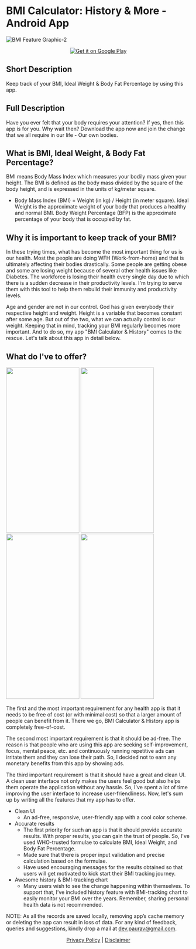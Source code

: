 # BMI Calculator: History & More - Android App 

![BMI Feature Graphic-2](https://user-images.githubusercontent.com/44253834/178492506-b88304d2-5b5c-4500-b947-d8ee67c44e6b.png)

<p align="center"><a href='https://play.google.com/store/apps/details?id=com.bmi.bmi_calc&pcampaignid=pcampaignidMKT-Other-global-all-co-prtnr-py-PartBadge-Mar2515-1'><img alt='Get it on Google Play' src='https://play.google.com/intl/en_us/badges/static/images/badges/en_badge_web_generic.png'/></a></p>

Short Description
-----------------
Keep track of your BMI, Ideal Weight &amp; Body Fat Percentage by using this app.

Full Description
----------------
Have you ever felt that your body requires your attention? If yes, then this app is for you.
Why wait then? Download the app now and join the change that we all require in our life - Our own bodies.

What is BMI, Ideal Weight, & Body Fat Percentage?
--------------------------------------------------------
BMI means Body Mass Index which measures your bodily mass given your height. The BMI is defined as the body mass divided by the square of the body height, and is expressed in the units of kg/meter square.
* Body Mass Index (BMI) = Weight (in kg) / Height (in meter square).
Ideal Weight is the approximate weight of your body that produces a healthy and normal BMI.
Body Weight Percentage (BFP) is the approximate percentage of your body that is occupied by fat.

Why it is important to keep track of your BMI?
--------------------------------------------------
In these trying times, what has become the most important thing for us is our health. Most the people are doing WFH (Work-from-home) and that is ultimately affecting their bodies drastically. Some people are getting obese and some are losing weight because of several other health issues like Diabetes. The workforce is losing their health every single day due to which there is a sudden decrease in their productivity levels. I'm trying to serve them with this tool to help them rebuild their immunity and productivity levels.

Age and gender are not in our control. God has given everybody their respective height and weight. Height is a variable that becomes constant after some age. But out of the two, what we can actually control is our weight. Keeping that in mind, tracking your BMI regularly becomes more important. And to do so, my app "BMI Calculator & History" comes to the rescue. Let's talk about this app in detail below.

What do I've to offer?
------------------------

<img src="https://user-images.githubusercontent.com/44253834/178491439-6b80a9c0-4798-47fd-ac29-89523788769c.png" width="200" height="450"/> <img src="https://user-images.githubusercontent.com/44253834/178491505-ff7349ca-de95-4fb2-ad37-639d21ce90fa.png" width="200" height="450"/> <img src="https://user-images.githubusercontent.com/44253834/178491552-50cdcce5-f6a4-4fec-830e-7a44b1002c18.png" width="200" height="450"/> <img src="https://user-images.githubusercontent.com/44253834/178491612-dfe54776-1968-48ec-9187-7a7ec330b350.png" width="200" height="450"/>

The first and the most important requirement for any health app is that it needs to be free of cost (or with minimal cost) so that a larger amount of people can benefit from it. There we go, BMI Calculator & History app is completely free-of-cost.

The second most important requirement is that it should be ad-free. The reason is that people who are using this app are seeking self-improvement, focus, mental peace, etc. and continuously running repetitive ads can irritate them and they can lose their path. So, I decided not to earn any monetary benefits from this app by showing ads.

The third important requirement is that it should have a great and clean UI. A clean user interface not only makes the users feel good but also helps them operate the application without any hassle. So, I've spent a lot of time improving the user interface to increase user-friendliness.
Now, let's sum up by writing all the features that my app has to offer.

* Clean UI
  - An ad-free, responsive, user-friendly app with a cool color scheme.
* Accurate results
  - The first priority for such an app is that it should provide accurate results. With proper results, you can gain the trust of
    people. So, I've used WHO-trusted formulae to calculate BMI, Ideal Weight, and Body Fat Percentage.
  - Made sure that there is proper input validation and precise calculation based on the formulae.
  - Have used encouraging messages for the results obtained so that users will get motivated to kick start their BMI tracking journey.
* Awesome history & BMI-tracking chart
  - Many users wish to see the change happening within themselves. To support that, I’ve included history feature with BMI-tracking chart to easily monitor your BMI over the years. Remember, sharing personal health data is not recommended.

NOTE: As all the records are saved locally, removing app’s cache memory or deleting the app can result in loss of data.
For any kind of feedback, queries and suggestions, kindly drop a mail at dev.paurav@gmail.com.


<p align="center"><a href="https://www.freeprivacypolicy.com/live/df47de37-0789-49c6-a582-913c88a78710" target="_blank">Privacy Policy</a> | <a href="https://www.freeprivacypolicy.com/live/acc5ad7e-5af4-4df7-b9b8-e72dcb718ee5" target="_blank">Disclaimer</a></p>
